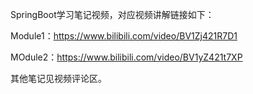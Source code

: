 SpringBoot学习笔记视频，对应视频讲解链接如下：

Module1：https://www.bilibili.com/video/BV1Zj421R7D1

MOdule2：https://www.bilibili.com/video/BV1yZ421t7XP

其他笔记见视频评论区。
